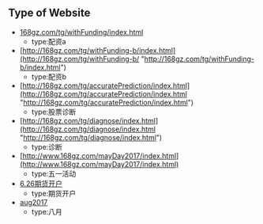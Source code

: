 ## Type of Website ##


- [168gz.com/tg/withFunding/index.html](http://168gz.com/tg/withFunding/ "http://168gz.com/tg/withFunding/") 
  + type:配资a  
- [http://168gz.com/tg/withFunding-b/index.html](http://168gz.com/tg/withFunding-b/ "http://168gz.com/tg/withFunding-b/index.html")
  + type:配资b  
- [http://168gz.com/tg/accuratePrediction/index.html](http://168gz.com/tg/accuratePrediction/index.html "http://168gz.com/tg/accuratePrediction/index.html")  
  + type:股票诊断
- [http://168gz.com/tg/diagnose/index.html](http://168gz.com/tg/diagnose/index.html "http://168gz.com/tg/diagnose/index.html")
  + type:诊断
- [http://www.168gz.com/mayDay2017/index.html](http://www.168gz.com/mayDay2017/index.html)
  + type:五一活动
- [6.26期货开户](http://168gz.com/kp/index.html)
  + type:期货开户
- [aug2017](http://168gz.com/aug2017/index.html)
  + type:八月


